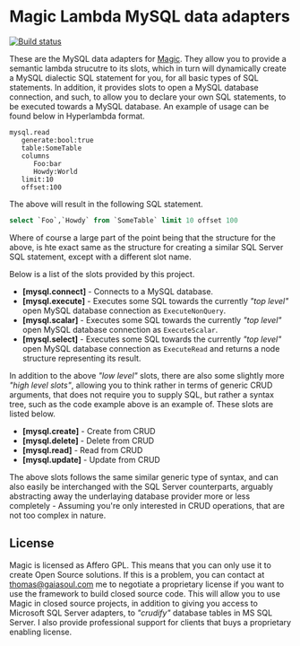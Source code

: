 
# Magic Lambda MySQL data adapters

[![Build status](https://travis-ci.org/polterguy/magic.lambda.mysql.svg?master)](https://travis-ci.org/polterguy/magic.lambda.mysql)

These are the MySQL data adapters for [Magic](https://github.com/polterguy/magic). They allow you to provide a semantic lambda strucutre
to its slots, which in turn will dynamically create a MySQL dialectic SQL statement for you, for all basic types of SQL statements.
In addition, it provides slots to open a MySQL database connection, and such, to allow you to declare your own SQL statements, to
be executed towards a MySQL database. An example of usage can be found below in Hyperlambda format.

```
mysql.read
   generate:bool:true
   table:SomeTable
   columns
      Foo:bar
      Howdy:World
   limit:10
   offset:100
```

The above will result in the following SQL statement.

```sql
select `Foo`,`Howdy` from `SomeTable` limit 10 offset 100
```

Where of course a large part of the point being that the structure for the above, is hte exact same as the structure
for creating a similar SQL Server SQL statement, except with a different slot name.

Below is a list of the slots provided by this project.

* __[mysql.connect]__ - Connects to a MySQL database.
* __[mysql.execute]__ - Executes some SQL towards the currently _"top level"_ open MySQL database connection as `ExecuteNonQuery`.
* __[mysql.scalar]__ - Executes some SQL towards the currently _"top level"_ open MySQL database connection as `ExecuteScalar`.
* __[mysql.select]__ - Executes some SQL towards the currently _"top level"_ open MySQL database connection as `ExecuteRead` and returns a node structure representing its result.

In addition to the above _"low level"_ slots, there are also some slightly more _"high level slots"_, allowing you to think rather in terms 
of generic CRUD arguments, that does not require you to supply SQL, but rather a syntax tree, such as the code example above is an example of.
These slots are listed below.

* __[mysql.create]__ - Create from CRUD
* __[mysql.delete]__ - Delete from CRUD
* __[mysql.read]__ - Read from CRUD
* __[mysql.update]__ - Update from CRUD

The above slots follows the same similar generic type of syntax, and can also easily be interchanged with the SQL Server counterparts,
arguably abstracting away the underlaying database provider more or less completely - Assuming you're only interested in CRUD
operations, that are not too complex in nature.

## License

Magic is licensed as Affero GPL. This means that you can only use it to create Open Source solutions.
If this is a problem, you can contact at thomas@gaiasoul.com me to negotiate a proprietary license if
you want to use the framework to build closed source code. This will allow you to use Magic in closed
source projects, in addition to giving you access to Microsoft SQL Server adapters, to _"crudify"_
database tables in MS SQL Server. I also provide professional support for clients that buys a
proprietary enabling license.
